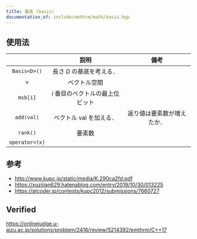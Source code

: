 ```yaml
---
title: 基底 (basis)
documentation_of: include/emthrm/math/basis.hpp
---
```



## 使用法

||説明|備考|
|:--:|:--:|:--:|
|`Basis<D>()`|長さ $D$ の基底を考える．||
|`v`|ベクトル空間||
|`msb[i]`|$i$ 番目のベクトルの最上位ビット||
|`add(val)`|ベクトル $\mathrm{val}$ を加える．|返り値は要素数が増えたか．|
|`rank()`|要素数||
|`operator<(x)`|||


## 参考

- http://www.kupc.jp/static/media/K.290ca2fd.pdf
- https://xuzijian629.hatenablog.com/entry/2019/10/30/013225
- https://atcoder.jp/contests/kupc2012/submissions/7660727


## Verified

https://onlinejudge.u-aizu.ac.jp/solutions/problem/2416/review/5214392/emthrm/C++17
